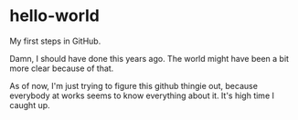 # hello-world
My first steps in GitHub.

Damn, I should have done this years ago. The world might have been a bit more clear because of that.

As of now, I'm just trying to figure this github thingie out, because everybody at works seems to know everything about it.
It's high time I caught up.
